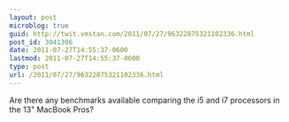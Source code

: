 ```yaml
---
layout: post
microblog: true
guid: http://twit.vmstan.com/2011/07/27/96322875321102336.html
post_id: 3041306
date: 2011-07-27T14:55:37-0600
lastmod: 2011-07-27T14:55:37-0600
type: post
url: /2011/07/27/96322875321102336.html
---
```

Are there any benchmarks available comparing the i5 and i7 processors in the 13" MacBook Pros?
